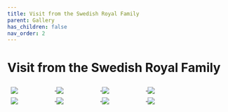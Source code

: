 ```yaml
---
title: Visit from the Swedish Royal Family
parent: Gallery
has_children: false
nav_order: 2
---
```


# Visit from the Swedish Royal Family

<style>
    .row {
        display: flex;
        flex-wrap: wrap;
        padding: 0 4px;
    }
    /* Create two equal columns that sits next to each other */
    
    .column {
        flex: 25%;
        padding: 0 4px;
        width: 60%;
    }
    
    .column img {
        margin-top: 8px;
        vertical-align: middle;
        min-width: 100px;
        overflow: hidden;
    }
</style>

<div class="row">
    <div class="column">
        <a target="_blank" href="../resources/royal-visit/royal3.jpg">
            <img src="../resources/royal-visit/royal3.jpg">
        </a>
        <a target="_blank" href="../resources/royal-visit/royal1.jpg">
            <img src="../resources/royal-visit/royal1.jpg">
        </a>
        <a target="_blank" href="../resources/royal-visit/royal2.jpg">
            <img src="../resources/royal-visit/royal2.jpg">
        </a>
        <a target="_blank" href="../resources/royal-visit/royal6.jpg">
            <img src="../resources/royal-visit/royal6.jpg">
        </a>
        <a target="_blank" href="../resources/royal-visit/royal4.jpg">
            <img src="../resources/royal-visit/royal4.jpg">
        </a>
        <a target="_blank" href="../resources/royal-visit/royal5.jpg">
            <img src="../resources/royal-visit/royal5.jpg">
        </a>
        <a target="_blank" href="../resources/royal-visit/royal7.jpg">
            <img src="../resources/royal-visit/royal7.jpg">
        </a>
        <a target="_blank" href="../resources/royal-visit/royal8.jpg">
            <img src="../resources/royal-visit/royal8.jpg">
        </a>
    </div>
</div>